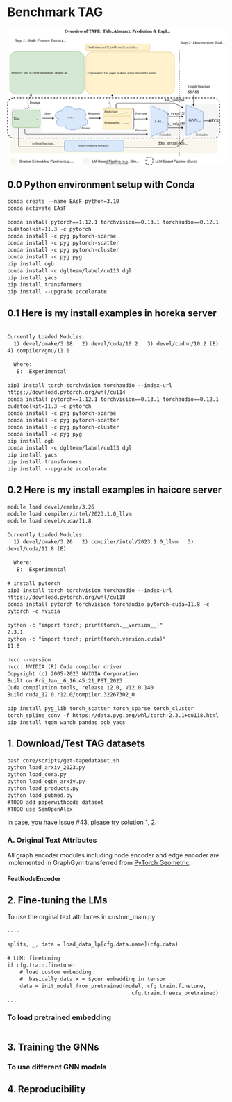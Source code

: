 # Benchmark TAG 

<img src="./overview.svg">


## 0.0 Python environment setup with Conda
```
conda create --name EAsF python=3.10
conda activate EAsF

conda install pytorch==1.12.1 torchvision==0.13.1 torchaudio==0.12.1 cudatoolkit=11.3 -c pytorch
conda install -c pyg pytorch-sparse
conda install -c pyg pytorch-scatter
conda install -c pyg pytorch-cluster
conda install -c pyg pyg
pip install ogb
conda install -c dglteam/label/cu113 dgl
pip install yacs
pip install transformers
pip install --upgrade accelerate
```

## 0.1 Here is my install examples in horeka server
```

Currently Loaded Modules:
  1) devel/cmake/3.18   2) devel/cuda/10.2   3) devel/cudnn/10.2 (E)   4) compiler/gnu/11.1

  Where:
   E:  Experimental

pip3 install torch torchvision torchaudio --index-url https://download.pytorch.org/whl/cu114
conda install pytorch==1.12.1 torchvision==0.13.1 torchaudio==0.12.1 cudatoolkit=11.3 -c pytorch
conda install -c pyg pytorch-sparse
conda install -c pyg pytorch-scatter
conda install -c pyg pytorch-cluster
conda install -c pyg pyg
pip install ogb
conda install -c dglteam/label/cu113 dgl
pip install yacs
pip install transformers
pip install --upgrade accelerate

```
## 0.2 Here is my install examples in haicore server
```
module load devel/cmake/3.26
module load compiler/intel/2023.1.0_llvm
module load devel/cuda/11.8

Currently Loaded Modules:
  1) devel/cmake/3.26   2) compiler/intel/2023.1.0_llvm   3) devel/cuda/11.8 (E)

  Where:
   E:  Experimental

# install pytorch 
pip3 install torch torchvision torchaudio --index-url https://download.pytorch.org/whl/cu118
conda install pytorch torchvision torchaudio pytorch-cuda=11.8 -c pytorch -c nvidia

python -c "import torch; print(torch.__version__)" 
2.3.1
python -c "import torch; print(torch.version.cuda)"
11.8

nvcc --version 
nvcc: NVIDIA (R) Cuda compiler driver
Copyright (c) 2005-2023 NVIDIA Corporation
Built on Fri_Jan__6_16:45:21_PST_2023
Cuda compilation tools, release 12.0, V12.0.140
Build cuda_12.0.r12.0/compiler.32267302_0

pip install pyg_lib torch_scatter torch_sparse torch_cluster torch_spline_conv -f https://data.pyg.org/whl/torch-2.3.1+cu118.html
pip install tqdm wandb pandas ogb yacs
```

## 1. Download/Test TAG datasets 

```
bash core/scripts/get-tapedataset.sh 
python load_arxiv_2023.py 
python load_cora.py
python load_ogbn_arxiv.py
python load_products.py
python load_pubmed.py
#TODO add paperwithcode dataset
#TODO use SemOpenAlex
```

In case, you have issue [#43](https://github.com/wkentaro/gdown/issues/43), please try solution [1](https://github.com/wkentaro/gdown/issues/43#issuecomment-1892954390), [2](https://stackoverflow.com/questions/65312867/how-to-download-large-file-from-google-drive-from-terminal-gdown-doesnt-work).

### A. Original Text Attributes
All graph encoder modules including node encoder and edge encoder are implemented in GraphGym transferred from [PyTorch Geometric](https://pytorch-geometric.readthedocs.io/en/latest/modules/graphgym.html#).

#### FeatNodeEncoder

## 2. Fine-tuning the LMs
To use the orginal text attributes in custom_main.py
```
....

splits, _, data = load_data_lp[cfg.data.name](cfg.data)

# LLM: finetuning
if cfg.train.finetune: 
    # load custom embedding 
    #  basically data.x = $your embedding in tensor
    data = init_model_from_pretrained(model, cfg.train.finetune,
                                        cfg.train.freeze_pretrained)
...
```

### To load pretrained embedding
```

```


## 3. Training the GNNs
### To use different GNN models

## 4. Reproducibility
